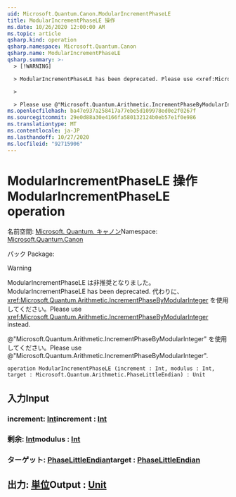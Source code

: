 ```yaml
---
uid: Microsoft.Quantum.Canon.ModularIncrementPhaseLE
title: ModularIncrementPhaseLE 操作
ms.date: 10/26/2020 12:00:00 AM
ms.topic: article
qsharp.kind: operation
qsharp.namespace: Microsoft.Quantum.Canon
qsharp.name: ModularIncrementPhaseLE
qsharp.summary: >-
  > [!WARNING]

  > ModularIncrementPhaseLE has been deprecated. Please use <xref:Microsoft.Quantum.Arithmetic.IncrementPhaseByModularInteger> instead.

  >

  > Please use @"Microsoft.Quantum.Arithmetic.IncrementPhaseByModularInteger".
ms.openlocfilehash: ba47e937a258417a77ebe5d109978ed0e2f0267f
ms.sourcegitcommit: 29e0d88a30e4166fa580132124b0eb57e1f0e986
ms.translationtype: MT
ms.contentlocale: ja-JP
ms.lasthandoff: 10/27/2020
ms.locfileid: "92715906"
---
```

# <a name="modularincrementphasele-operation"></a><span data-ttu-id="b49e8-102">ModularIncrementPhaseLE 操作</span><span class="sxs-lookup"><span data-stu-id="b49e8-102">ModularIncrementPhaseLE operation</span></span>

<span data-ttu-id="b49e8-103">名前空間: [Microsoft. Quantum. キャノン](xref:Microsoft.Quantum.Canon)</span><span class="sxs-lookup"><span data-stu-id="b49e8-103">Namespace: [Microsoft.Quantum.Canon](xref:Microsoft.Quantum.Canon)</span></span>

<span data-ttu-id="b49e8-104">パック [](https://nuget.org/packages/)</span><span class="sxs-lookup"><span data-stu-id="b49e8-104">Package: [](https://nuget.org/packages/)</span></span>


> [!WARNING]
> <span data-ttu-id="b49e8-105">ModularIncrementPhaseLE は非推奨となりました。</span><span class="sxs-lookup"><span data-stu-id="b49e8-105">ModularIncrementPhaseLE has been deprecated.</span></span> <span data-ttu-id="b49e8-106">代わりに、<xref:Microsoft.Quantum.Arithmetic.IncrementPhaseByModularInteger> を使用してください。</span><span class="sxs-lookup"><span data-stu-id="b49e8-106">Please use <xref:Microsoft.Quantum.Arithmetic.IncrementPhaseByModularInteger> instead.</span></span>
>
> <span data-ttu-id="b49e8-107">@"Microsoft.Quantum.Arithmetic.IncrementPhaseByModularInteger" を使用してください。</span><span class="sxs-lookup"><span data-stu-id="b49e8-107">Please use @"Microsoft.Quantum.Arithmetic.IncrementPhaseByModularInteger".</span></span>



```qsharp
operation ModularIncrementPhaseLE (increment : Int, modulus : Int, target : Microsoft.Quantum.Arithmetic.PhaseLittleEndian) : Unit
```


## <a name="input"></a><span data-ttu-id="b49e8-108">入力</span><span class="sxs-lookup"><span data-stu-id="b49e8-108">Input</span></span>

### <a name="increment--int"></a><span data-ttu-id="b49e8-109">increment: [Int](xref:microsoft.quantum.lang-ref.int)</span><span class="sxs-lookup"><span data-stu-id="b49e8-109">increment : [Int](xref:microsoft.quantum.lang-ref.int)</span></span>




### <a name="modulus--int"></a><span data-ttu-id="b49e8-110">剰余: [Int](xref:microsoft.quantum.lang-ref.int)</span><span class="sxs-lookup"><span data-stu-id="b49e8-110">modulus : [Int](xref:microsoft.quantum.lang-ref.int)</span></span>




### <a name="target--phaselittleendian"></a><span data-ttu-id="b49e8-111">ターゲット: [PhaseLittleEndian](xref:Microsoft.Quantum.Arithmetic.PhaseLittleEndian)</span><span class="sxs-lookup"><span data-stu-id="b49e8-111">target : [PhaseLittleEndian](xref:Microsoft.Quantum.Arithmetic.PhaseLittleEndian)</span></span>





## <a name="output--unit"></a><span data-ttu-id="b49e8-112">出力: [単位](xref:microsoft.quantum.lang-ref.unit)</span><span class="sxs-lookup"><span data-stu-id="b49e8-112">Output : [Unit](xref:microsoft.quantum.lang-ref.unit)</span></span>

